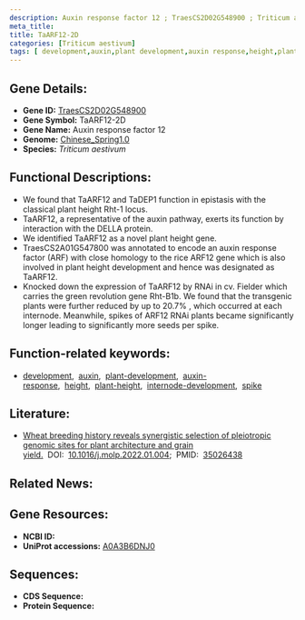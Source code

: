 ```yaml
---
description: Auxin response factor 12 ; TraesCS2D02G548900 ; Triticum aestivum
meta_title:
title: TaARF12-2D
categories: [Triticum aestivum]
tags: [ development,auxin,plant development,auxin response,height,plant height,internode development,spike ]
---
```


## Gene Details:
- **Gene ID:**	[TraesCS2D02G548900](https://ensembl.gramene.org/Triticum_aestivum/Gene/Summary?g=TraesCS2D02G548900)
- **Gene Symbol:** TaARF12-2D
- **Gene Name:** Auxin response factor 12
- **Genome:** [Chinese_Spring1.0](https://ensembl.gramene.org/Triticum_aestivum/Info/Index)
- **Species:** *Triticum aestivum*

## Functional Descriptions:
   - We found that TaARF12 and TaDEP1 function in epistasis with the classical plant height Rht-1 locus.
   - TaARF12, a representative of the auxin pathway, exerts its function by interaction with the DELLA protein.
   - We identified TaARF12 as a novel plant height gene.
   - TraesCS2A01G547800 was annotated to encode an auxin response factor (ARF) with close homology to the rice ARF12 gene which is also involved in plant height development and hence was designated as TaARF12.
   - Knocked down the expression of TaARF12 by RNAi in cv. Fielder which carries the green revolution gene Rht-B1b. We found that the transgenic plants were further reduced by up to 20.7% , which occurred at each internode. Meanwhile, spikes of ARF12 RNAi plants became significantly longer leading to significantly more seeds per spike.

## Function-related keywords:
   - [development](/tags/development/),&nbsp;&nbsp;[auxin](/tags/auxin/),&nbsp;&nbsp;[plant-development](/tags/plant-development/),&nbsp;&nbsp;[auxin-response](/tags/auxin-response/),&nbsp;&nbsp;[height](/tags/height/),&nbsp;&nbsp;[plant-height](/tags/plant-height/),&nbsp;&nbsp;[internode-development](/tags/internode-development/),&nbsp;&nbsp;[spike](/tags/spike/)

## Literature:
   - [Wheat breeding history reveals synergistic selection of pleiotropic genomic sites for plant architecture and grain yield.]( https://www.sciencedirect.com/science/article/pii/S1674205222000041?via%3Dihub#fig3)&nbsp;&nbsp;DOI:&nbsp;&nbsp;[10.1016/j.molp.2022.01.004](https://www.sciencedirect.com/science/article/pii/S1674205222000041?via%3Dihub#fig3);&nbsp;&nbsp;PMID:&nbsp;&nbsp;[35026438](https://pubmed.ncbi.nlm.nih.gov/35026438/)

## Related News:

## Gene Resources:
- **NCBI ID:**  [](https://www.ncbi.nlm.nih.gov/gene/?term=)
- **UniProt accessions:** [A0A3B6DNJ0](https://www.uniprot.org/uniprotkb/A0A3B6DNJ0/entry)



## Sequences:
- **CDS Sequence:**
- **Protein Sequence:**
